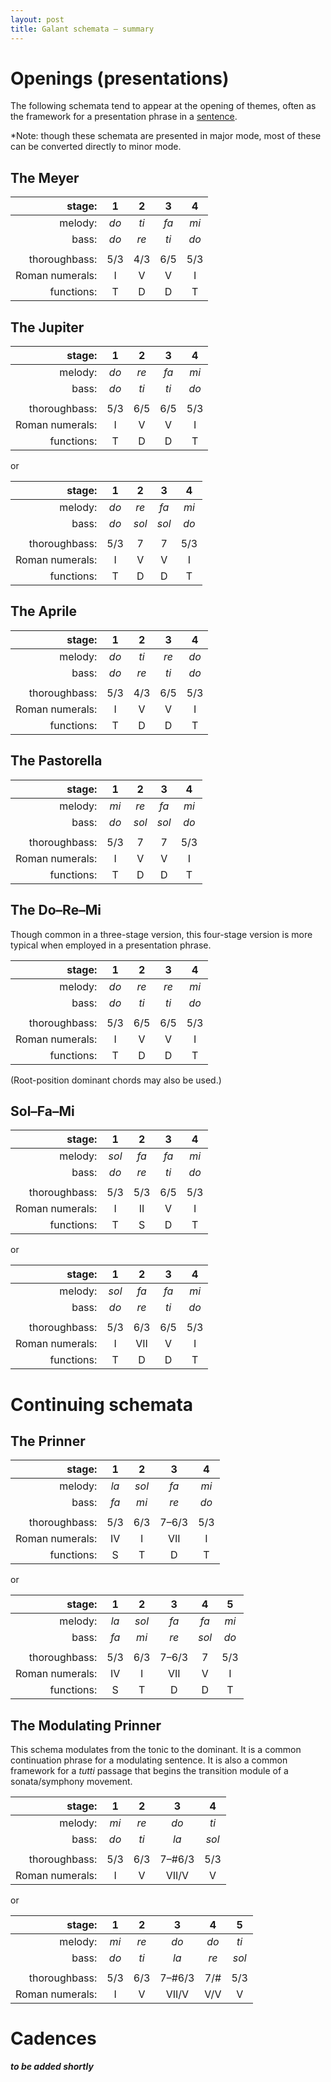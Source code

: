```yaml
---
layout: post
title: Galant schemata – summary
---
```


# Openings (presentations)

The following schemata tend to appear at the opening of themes, often as the framework for a presentation phrase in a [sentence](sentence.html).

*Note: though these schemata are presented in major mode, most of these can be converted directly to minor mode.

## The Meyer

| stage: | 1 | 2 | 3 | 4 |
| -: | :-: | :-: | :-: | :-: | 
| melody: | *do* | *ti* | *fa* | *mi* |
| bass: | *do* | *re* | *ti* | *do* |
| | | | | |
| thoroughbass: | 5/3 | 4/3 | 6/5 | 5/3 |
| Roman numerals: | I | V | V | I |
| functions: | T | D | D | T |

## The Jupiter

| stage: | 1 | 2 | 3 | 4 |
| -: | :-: | :-: | :-: | :-: | 
| melody: | *do* | *re* | *fa* | *mi* |
| bass: | *do* | *ti* | *ti* | *do* |
| | | | | |
| thoroughbass: | 5/3 | 6/5 | 6/5 | 5/3 |
| Roman numerals: | I | V | V | I |
| functions: | T | D | D | T |

or

| stage: | 1 | 2 | 3 | 4 |
| -: | :-: | :-: | :-: | :-: | 
| melody: | *do* | *re* | *fa* | *mi* |
| bass: | *do* | *sol* | *sol* | *do* |
| | | | | |
| thoroughbass: | 5/3 | 7 | 7 | 5/3 |
| Roman numerals: | I | V | V | I |
| functions: | T | D | D | T |

## The Aprile

| stage: | 1 | 2 | 3 | 4 |
| -: | :-: | :-: | :-: | :-: | 
| melody: | *do* | *ti* | *re* | *do* |
| bass: | *do* | *re* | *ti* | *do* |
| | | | | |
| thoroughbass: | 5/3 | 4/3 | 6/5 | 5/3 |
| Roman numerals: | I | V | V | I |
| functions: | T | D | D | T |

## The Pastorella

| stage: | 1 | 2 | 3 | 4 |
| -: | :-: | :-: | :-: | :-: | 
| melody: | *mi* | *re* | *fa* | *mi* |
| bass: | *do* | *sol* | *sol* | *do* |
| | | | | |
| thoroughbass: | 5/3 | 7 | 7 | 5/3 |
| Roman numerals: | I | V | V | I |
| functions: | T | D | D | T |

## The Do–Re–Mi

Though common in a three-stage version, this four-stage version is more typical when employed in a presentation phrase.

| stage: | 1 | 2 | 3 | 4 |
| -: | :-: | :-: | :-: | :-: | 
| melody: | *do* | *re* | *re* | *mi* |
| bass: | *do* | *ti* | *ti* | *do* |
| | | | | |
| thoroughbass: | 5/3 | 6/5 | 6/5 | 5/3 |
| Roman numerals: | I | V | V | I |
| functions: | T | D | D | T |

(Root-position dominant chords may also be used.)

## Sol–Fa–Mi

| stage: | 1 | 2 | 3 | 4 |
| -: | :-: | :-: | :-: | :-: | 
| melody: | *sol* | *fa* | *fa* | *mi* |
| bass: | *do* | *re* | *ti* | *do* |
| | | | | |
| thoroughbass: | 5/3 | 5/3 | 6/5 | 5/3 |
| Roman numerals: | I | II | V | I |
| functions: | T | S | D | T |

or 

| stage: | 1 | 2 | 3 | 4 |
| -: | :-: | :-: | :-: | :-: | 
| melody: | *sol* | *fa* | *fa* | *mi* |
| bass: | *do* | *re* | *ti* | *do* |
| | | | | |
| thoroughbass: | 5/3 | 6/3 | 6/5 | 5/3 |
| Roman numerals: | I | VII | V | I |
| functions: | T | D | D | T |

# Continuing schemata

## The Prinner

| stage: | 1 | 2 | 3 | 4 |
| -: | :-: | :-: | :-: | :-: | 
| melody: | *la* | *sol* | *fa* | *mi* |
| bass: | *fa* | *mi* | *re* | *do* |
| | | | | |
| thoroughbass: | 5/3 | 6/3 | 7–6/3 | 5/3 |
| Roman numerals: | IV | I | VII | I |
| functions: | S | T | D | T |

or

| stage: | 1 | 2 | 3 | 4 | 5 |
| -: | :-: | :-: | :-: | :-: | :-: | 
| melody: | *la* | *sol* | *fa* | *fa* | *mi* |
| bass: | *fa* | *mi* | *re* | *sol* | *do* |
| | | | | | |
| thoroughbass: | 5/3 | 6/3 | 7–6/3 | 7 | 5/3 |
| Roman numerals: | IV | I | VII | V | I |
| functions: | S | T | D | D | T |

## The Modulating Prinner

This schema modulates from the tonic to the dominant. It is a common continuation phrase for a modulating sentence. It is also a common framework for a *tutti* passage that begins the transition module of a sonata/symphony movement.

| stage: | 1 | 2 | 3 | 4 |
| -: | :-: | :-: | :-: | :-: | 
| melody: | *mi* | *re* | *do* | *ti* |
| bass: | *do* | *ti* | *la* | *sol* |
| | | | | |
| thoroughbass: | 5/3 | 6/3 | 7–#6/3 | 5/3 |
| Roman numerals: | I | V | VII/V | V |

or

| stage: | 1 | 2 | 3 | 4 | 5 |
| -: | :-: | :-: | :-: | :-: | :-: | 
| melody: | *mi* | *re* | *do* | *do* | *ti* |
| bass: | *do* | *ti* | *la* | *re* | *sol* |
| | | | | | |
| thoroughbass: | 5/3 | 6/3 | 7–#6/3 | 7/# | 5/3 |
| Roman numerals: | I | V | VII/V | V/V | V |

# Cadences

***to be added shortly***